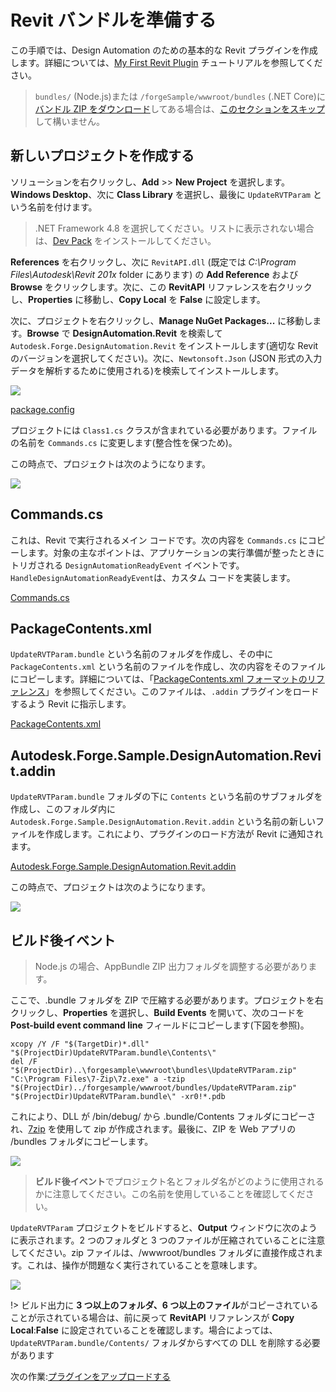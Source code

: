 # Revit バンドルを準備する

この手順では、Design Automation のための基本的な Revit プラグインを作成します。詳細については、[My First Revit Plugin](https://knowledge.autodesk.com/support/revit-products/learn-explore/caas/simplecontent/content/my-first-revit-plug-overview.html) チュートリアルを参照してください。

> `bundles/` (Node.js)または `/forgeSample/wwwroot/bundles` (.NET Core)に[バンドル ZIP をダウンロード](https://github.com/Autodesk-Forge/learn.forge.designautomation/raw/master/forgesample/wwwroot/bundles/UpdateRVTParam.zip)してある場合は、[このセクションをスキップ](/ja-JP/designautomation/appbundle/common.md)して構いません。

## 新しいプロジェクトを作成する

ソリューションを右クリックし、**Add** >> **New Project** を選択します。**Windows Desktop**、次に **Class Library** を選択し、最後に `UpdateRVTParam` という名前を付けます。 

> .NET Framework 4.8 を選択してください。リストに表示されない場合は、[Dev Pack](https://dotnet.microsoft.com/download/dotnet-framework/net47) をインストールしてください。

**References** を右クリックし、次に `RevitAPI.dll` (既定では _C:\Program Files\Autodesk\Revit 201x_ folder にあります) の **Add Reference** および **Browse** をクリックします。次に、この **RevitAPI** リファレンスを右クリックし、**Properties** に移動し、**Copy Local** を **False** に設定します。

次に、プロジェクトを右クリックし、**Manage NuGet Packages...** に移動します。**Browse** で **DesignAutomation.Revit** を検索して `Autodesk.Forge.DesignAutomation.Revit` をインストールします(適切な Revit のバージョンを選択してください)。次に、`Newtonsoft.Json` (JSON 形式の入力データを解析するために使用される)を検索してインストールします。 

![](_media/designautomation/revit/new_project.gif)

[package.config](_snippets/modifymodels/engines/revit/package.config ':include :type=code xml')

プロジェクトには `Class1.cs` クラスが含まれている必要があります。ファイルの名前を `Commands.cs` に変更します(整合性を保つため)。 

この時点で、プロジェクトは次のようになります。

![](_media/designautomation/revit/project_files.png)

## Commands.cs

これは、Revit で実行されるメイン コードです。次の内容を `Commands.cs` にコピーします。対象の主なポイントは、アプリケーションの実行準備が整ったときにトリガされる `DesignAutomationReadyEvent` イベントです。`HandleDesignAutomationReadyEvent`は、カスタム コードを実装します。

[Commands.cs](_snippets/modifymodels/engines/revit/Commands.cs ':include :type=code csharp')

## PackageContents.xml

`UpdateRVTParam.bundle` という名前のフォルダを作成し、その中に `PackageContents.xml` という名前のファイルを作成し、次の内容をそのファイルにコピーします。詳細については、「[PackageContents.xml フォーマットのリファレンス](https://knowledge.autodesk.com/search-result/caas/CloudHelp/cloudhelp/2016/ENU/AutoCAD-Customization/files/GUID-BC76355D-682B-46ED-B9B7-66C95EEF2BD0-htm.html)」を参照してください。このファイルは、`.addin` プラグインをロードするよう Revit に指示します。

[PackageContents.xml](_snippets/modifymodels/engines/revit/PackageContents.xml ':include :type=code xml')

## Autodesk.Forge.Sample.DesignAutomation.Revit.addin

`UpdateRVTParam.bundle` フォルダの下に `Contents` という名前のサブフォルダを作成し、このフォルダ内に `Autodesk.Forge.Sample.DesignAutomation.Revit.addin` という名前の新しいファイルを作成します。これにより、プラグインのロード方法が Revit に通知されます。

[Autodesk.Forge.Sample.DesignAutomation.Revit.addin](_snippets/modifymodels/engines/revit/Autodesk.Forge.Sample.DesignAutomation.Revit.addin ':include :type=code xml')

この時点で、プロジェクトは次のようになります。

![](_media/designautomation/revit/bundle_folders.png)

## ビルド後イベント

> Node.js の場合、AppBundle ZIP 出力フォルダを調整する必要があります。

ここで、.bundle フォルダを ZIP で圧縮する必要があります。プロジェクトを右クリックし、**Properties** を選択し、**Build Events** を開いて、次のコードを **Post-build event command line** フィールドにコピーします(下図を参照)。

```
xcopy /Y /F "$(TargetDir)*.dll" "$(ProjectDir)UpdateRVTParam.bundle\Contents\"
del /F "$(ProjectDir)..\forgesample\wwwroot\bundles\UpdateRVTParam.zip"
"C:\Program Files\7-Zip\7z.exe" a -tzip "$(ProjectDir)../forgesample/wwwroot/bundles/UpdateRVTParam.zip" "$(ProjectDir)UpdateRVTParam.bundle\" -xr0!*.pdb
```

これにより、DLL が /bin/debug/ から .bundle/Contents フォルダにコピーされ、[7zip](https://www.7-zip.org/) を使用して zip が作成されます。最後に、ZIP を Web アプリの /bundles フォルダにコピーします。

![](_media/designautomation/revit/post_build.png)

> **ビルド後イベント**でプロジェクト名とフォルダ名がどのように使用されるかに注意してください。この名前を使用していることを確認してください。

`UpdateRVTParam` プロジェクトをビルドすると、**Output** ウィンドウに次のように表示されます。2 つのフォルダと 3 つのファイルが圧縮されていることに注意してください。zip ファイルは、/wwwroot/bundles フォルダに直接作成されます。これは、操作が問題なく実行されていることを意味します。

![](_media/designautomation/revit/build_output.png)

!> ビルド出力に **3 つ以上のフォルダ、6 つ以上のファイル**がコピーされていることが示されている場合は、前に戻って **RevitAPI** リファレンスが **Copy Local**:**False** に設定されていることを確認します。場合によっては、`UpdateRVTParam.bundle/Contents/` フォルダからすべての DLL を削除する必要があります

次の作業:[プラグインをアップロードする](/ja-JP/designautomation/appbundle/common)